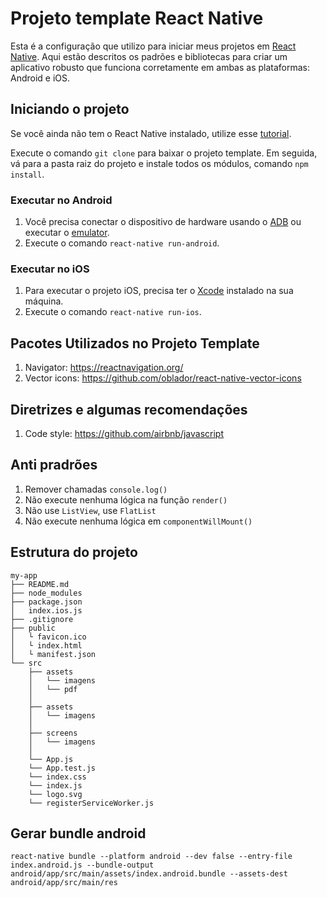  # Projeto template React Native 

Esta é a configuração que utilizo para iniciar meus projetos em [React Native](https://facebook.github.io/react-native/). Aqui estão descritos os padrões e bibliotecas para criar um aplicativo robusto que funciona corretamente em ambas as plataformas: Android e iOS.



## Iniciando o projeto

Se você ainda não tem o React Native instalado, utilize esse [tutorial](https://facebook.github.io/react-native/docs/getting-started.html). 

Execute o comando ```git clone``` para baixar o projeto template. Em seguida, vá para a pasta raiz do projeto e instale todos os módulos, comando ```npm install```.



### Executar no Android

1. Você precisa conectar o dispositivo de hardware usando o [ADB](https://developer.android.com/studio/command-line/adb.html) ou executar o [emulator](https://developer.android.com/studio/run/emulator-commandline.html).
2. Execute o comando ```react-native run-android```.



### Executar no iOS

1. Para executar o projeto iOS, precisa ter o [Xcode](https://developer.apple.com/xcode/) instalado na sua máquina.
2. Execute o comando ```react-native run-ios```.



## Pacotes Utilizados no Projeto Template

1. Navigator: https://reactnavigation.org/
2. Vector icons: https://github.com/oblador/react-native-vector-icons



## Diretrizes e algumas recomendações

1. Code style: https://github.com/airbnb/javascript



## Anti pradrões

  1. Remover chamadas ```console.log()```
  2. Não execute nenhuma lógica na função ```render()```
  3. Não use ```ListView```, use ```FlatList```
  4. Não execute nenhuma lógica em ```componentWillMount()```



## Estrutura do projeto
```
my-app
├── README.md
├── node_modules
├── package.json
│   index.ios.js
├── .gitignore
├── public
│   └ favicon.ico
│   └ index.html
│   └ manifest.json
└── src
    ├── assets
    │   └── imagens
    │   └── pdf   
    │ 
    ├── assets
    │   └── imagens
    │ 
    ├── screens
    │   └── imagens
    │ 
    └── App.js
    └── App.test.js
    └── index.css
    └── index.js
    └── logo.svg
    └── registerServiceWorker.js
```


## Gerar bundle android

```
react-native bundle --platform android --dev false --entry-file index.android.js --bundle-output android/app/src/main/assets/index.android.bundle --assets-dest android/app/src/main/res
```